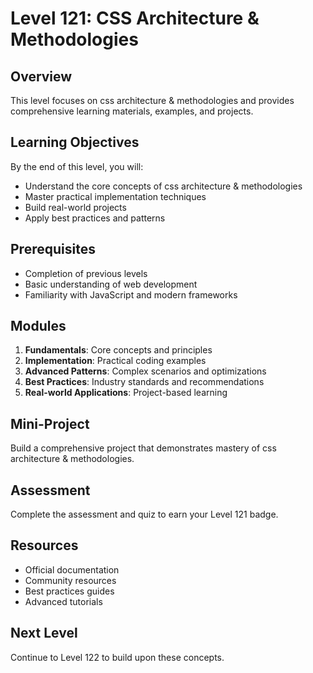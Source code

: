 # Level 121: CSS Architecture & Methodologies

## Overview
This level focuses on css architecture & methodologies and provides comprehensive learning materials, examples, and projects.

## Learning Objectives
By the end of this level, you will:
- Understand the core concepts of css architecture & methodologies
- Master practical implementation techniques
- Build real-world projects
- Apply best practices and patterns

## Prerequisites
- Completion of previous levels
- Basic understanding of web development
- Familiarity with JavaScript and modern frameworks

## Modules
1. **Fundamentals**: Core concepts and principles
2. **Implementation**: Practical coding examples
3. **Advanced Patterns**: Complex scenarios and optimizations
4. **Best Practices**: Industry standards and recommendations
5. **Real-world Applications**: Project-based learning

## Mini-Project
Build a comprehensive project that demonstrates mastery of css architecture & methodologies.

## Assessment
Complete the assessment and quiz to earn your Level 121 badge.

## Resources
- Official documentation
- Community resources
- Best practices guides
- Advanced tutorials

## Next Level
Continue to Level 122 to build upon these concepts.

